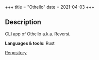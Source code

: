 +++
title = "Othello"
date = 2021-04-03
+++

## Description

CLI app of Othello a.k.a. Reversi.

**Languages & tools:** Rust

<a class="btn btn--repo" href="https://github.com/sjinno/othello" target="\_blank">Repository</a>
